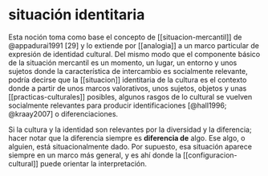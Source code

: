 # situación identitaria
Esta noción toma como base el concepto de [[situacion-mercantil]] de @appadurai1991 [29] y lo extiende por [[analogia]] a un marco particular de expresión de identidad cultural. Del mismo modo que el componente básico de la situación mercantil es un momento, un lugar, un entorno y unos sujetos donde la característica de intercambio es socialmente relevante, podría decirse que la [[situacion]] identitaria de la cultura es el contexto donde a partir de unos marcos valorativos, unos sujetos, objetos y unas [[practicas-culturales]] posibles, algunos rasgos de lo cultural se vuelven socialmente relevantes para producir identificaciones [@hall1996; @kraay2007] o diferenciaciones. 

Si la cultura y la identidad son relevantes por la diversidad y la diferencia; hacer notar que la diferencia siempre es **diferencia de** algo. Ese algo, o alguien, está situacionalmente dado. Por supuesto, esa situación aparece siempre en un marco más general, y es ahí donde la [[configuracion-cultural]] puede orientar la interpretación.
